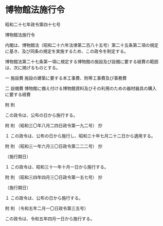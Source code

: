 # 博物館法施行令

昭和二十七年政令第四十七号

博物館法施行令

内閣は、博物館法（昭和二十六年法律第二百八十五号）第二十五条第二項の規定に基き、及び同条の規定を実施するため、この政令を制定する。

博物館法第二十七条第一項に規定する博物館の施設及び設備に要する経費の範囲は、次に掲げるものとする。

一 施設費 施設の建築に要する本工事費、附帯工事費及び事務費

二 設備費 博物館に備え付ける博物館資料及びその利用のための器材器具の購入に要する経費

附 則

この政令は、公布の日から施行する。

附 則 （昭和三〇年八月二四日政令第一九二号） 抄

１ この政令は、公布の日から施行し、昭和三十年七月二十二日から適用する。

附 則 （昭和三一年六月三〇日政令第二二二号） 抄

（施行期日）

１ この政令は、昭和三十一年十月一日から施行する。

附 則 （昭和三四年四月三〇日政令第一五七号） 抄

（施行期日）

１ この政令は、公布の日から施行する。

附 則 （令和五年二月一〇日政令第三五号）

この政令は、令和五年四月一日から施行する。
